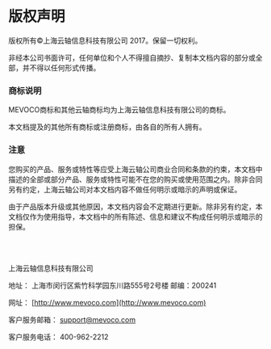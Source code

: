 # 版权声明
版权所有©上海云轴信息科技有限公司 2017。保留一切权利。

非经本公司书面许可，任何单位和个人不得擅自摘抄、复制本文档内容的部分或全部，并不得以任何形式传播。 


### 商标说明
MEVOCO商标和其他云轴商标均为上海云轴信息科技有限公司的商标。

本文档提及的其他所有商标或注册商标，由各自的所有人拥有。


### 注意
您购买的产品、服务或特性等应受上海云轴公司商业合同和条款的约束，本文档中描述的全部或部分产品、服务或特性可能不在您的购买或使用范围之内。除非合同另有约定，上海云轴公司对本文档内容不做任何明示或暗示的声明或保证。

由于产品版本升级或其他原因，本文档内容会不定期进行更新。除非另有约定，本文档仅作为使用指导，本文档中的所有陈述、信息和建议不构成任何明示或暗示的担保。

<br >


<br />

上海云轴信息科技有限公司

地址：    上海市闵行区紫竹科学园东川路555号2号楼   邮编：200241

网址：        [http://www.mevoco.com](http://www.mevoco.com)

客户服务邮箱： support@mevoco.com

客户服务电话： 400-962-2212

